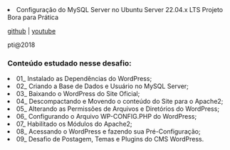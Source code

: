 <li> Configuração do MySQL Server no Ubuntu Server 22.04.x LTS Projeto Bora para Prática

<a href='https://github.com/vaamonde/ubuntu-2204/blob/main/03-services/04-wordpress.md'>github</a> |
<a href='https://www.youtube.com/watch?v=J6xVAocGyZg'>youtube</a>

<p>pti@2018

<h3>Conteúdo estudado nesse desafio:</h3>
<li>01_ Instalado as Dependências do WordPress;
<li>02_ Criando a Base de Dados e Usuário no MySQL Server;
<li>03_ Baixando o WordPress do Site Oficial;
<li>04_ Descompactando e Movendo o conteúdo do Site para o Apache2;
<li>05_ Alterando as Permissões de Arquivos e Diretórios do WordPress;
<li>06_ Configurando o Arquivo WP-CONFIG.PHP do WordPress;
<li>07_ Habilitado os Módulos do Apache2;
<li>08_ Acessando o WordPress e fazendo sua Pré-Configuração;
<li>09_ Desafio de Postagem, Temas e Plugins do CMS WordPress.
